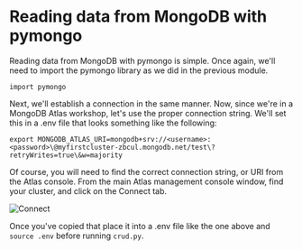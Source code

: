 # Reading data from MongoDB with pymongo

Reading data from MongoDB with pymongo is simple. Once again, we'll need to import the pymongo library as we did in the previous module.

```
import pymongo
```

Next, we'll establish a connection in the same manner. Now, since we're in a MongoDB Atlas workshop, let's use the proper connection string. We'll set this in a .env file that looks something like the following:

```
export MONGODB_ATLAS_URI=mongodb+srv://<username>:<password>\@myfirstcluster-zbcul.mongodb.net/test\?retryWrites=true\&w=majority
```

Of course, you will need to find the correct connection string, or URI from the Atlas console. From the main Atlas management console window, find your cluster, and click on the Connect tab. 

![Connect](https://github.com/mongodb-developer/workshop/blob/python/Python/03-Read/atlas_connect.gif "Connect to Atlas MongoDB Instance")

Once you've copied that place it into a .env file like the one above and `source .env` before running `crud.py`.

